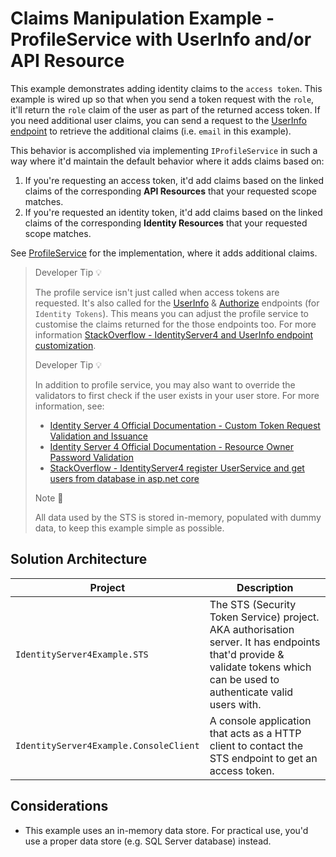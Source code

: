 ﻿# Claims Manipulation Example - ProfileService with UserInfo and/or API Resource

This example demonstrates adding identity claims to the `access token`. This example is wired up so that when you send a token request with the `role`, it'll return the `role` claim of the user as part of the returned access token. If you need additional user claims, you can send a request to the [UserInfo endpoint](https://identityserver4.readthedocs.io/en/latest/endpoints/userinfo.html) to retrieve the additional claims (i.e. `email` in this example).

This behavior is accomplished via implementing `IProfileService` in such a way where it'd maintain the default behavior where it adds claims based on:

1. If you're requesting an access token, it'd add claims based on the linked claims of the corresponding **API Resources** that your requested scope matches.
2. If you're requested an identity token, it'd add claims based on the linked claims of the corresponding **Identity Resources** that your requested scope matches.

See [ProfileService](../src/IdentityServer4Example.STS/IdentityServer4/Services/ProfileService.cs) for the implementation, where it adds additional claims.

> Developer Tip 💡
>
> The profile service isn't just called when access tokens are requested. It's also called for the [UserInfo](https://identityserver4.readthedocs.io/en/latest/endpoints/userinfo.html) & [Authorize](https://identityserver4.readthedocs.io/en/latest/endpoints/authorize.html) endpoints (for `Identity Tokens`). This means you can adjust the profile service to customise the claims returned for the those endpoints too. For more information [StackOverflow - IdentityServer4 and UserInfo endpoint customization](https://stackoverflow.com/questions/56172654/identityserver4-and-userinfo-endpoint-customization).
>
> Developer Tip 💡
>
> In addition to profile service, you may also want to override the validators to first check if the user exists in your user store. For more information, see:
>
> - [Identity Server 4 Official Documentation - Custom Token Request Validation and Issuance](https://identityserver4.readthedocs.io/en/latest/topics/custom_token_request_validation.html)
> - [Identity Server 4 Official Documentation - Resource Owner Password Validation](https://identityserver4.readthedocs.io/en/latest/topics/resource_owner.html)
> - [StackOverflow - IdentityServer4 register UserService and get users from database in asp.net core](https://stackoverflow.com/a/35306021/4229687)
>
> Note 📜
>
> All data used by the STS is stored in-memory, populated with dummy data, to keep this example simple as possible.

## Solution Architecture

Project | Description
--- | ---
`IdentityServer4Example.STS` | The STS (Security Token Service) project. AKA authorisation server. It has endpoints that'd provide & validate tokens which can be used to authenticate valid users with.
`IdentityServer4Example.ConsoleClient` | A console application that acts as a HTTP client to contact the STS endpoint to get an access token.

## Considerations

- This example uses an in-memory data store. For practical use, you'd use a proper data store (e.g. SQL Server database) instead.
